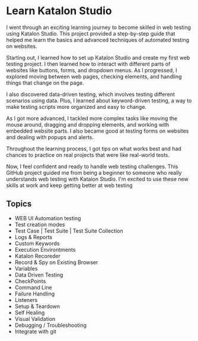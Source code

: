 
# Learn Katalon Studio

I went through an exciting learning journey to become skilled in web testing using Katalon Studio. This project provided a step-by-step guide that helped me learn the basics and advanced techniques of automated testing on websites.

Starting out, I learned how to set up Katalon Studio and create my first web testing project. I then learned how to interact with different parts of websites like buttons, forms, and dropdown menus. As I progressed, I explored moving between web pages, checking elements, and handling things that change on the page.

I also discovered data-driven testing, which involves testing different scenarios using data. Plus, I learned about keyword-driven testing, a way to make testing scripts more organized and easy to change.

As I got more advanced, I tackled more complex tasks like moving the mouse around, dragging and dropping elements, and working with embedded website parts. I also became good at testing forms on websites and dealing with popups and alerts.

Throughout the learning process, I got tips on what works best and had chances to practice on real projects that were like real-world tests.

Now, I feel confident and ready to handle web testing challenges. This GitHub project guided me from being a beginner to someone who really understands web testing with Katalon Studio. I'm excited to use these new skills at work and keep getting better at web testing
## Topics

- WEB UI Automation testing
- Test creation modes
- Test Case | Test Suite | Test Suite Collection
- Logs & Reports
- Custom Keywords
- Execution Environtments
- Katalon Recoreder
- Record & Spy on Existing Browser
- Variables
- Data Driven Testing 
- CheckPoints
- Command Line
- Failure Handling
- Listeners
- Setup & Teardown
- Self Healing
- Visual Validation
- Debugging / Troubleshooting
- Integrate with git
